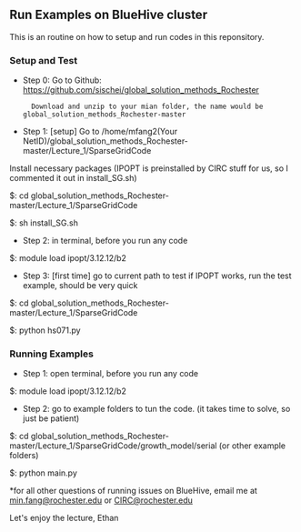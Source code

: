 ## Run Examples on BlueHive cluster

This is an routine on how to setup and run codes in this reponsitory.

### Setup and Test

* Step 0: Go to Github: https://github.com/sischei/global_solution_methods_Rochester

        Download and unzip to your mian folder, the name would be global_solution_methods_Rochester-master

* Step 1: [setup] Go to /home/mfang2(Your NetID)/global_solution_methods_Rochester-master/Lecture_1/SparseGridCode

Install necessary packages (IPOPT is preinstalled by CIRC stuff for us, so I commented it out in install_SG.sh)   
    
$: cd global_solution_methods_Rochester-master/Lecture_1/SparseGridCode

$: sh install_SG.sh

* Step 2: in terminal, before you run any code 

$: module load ipopt/3.12.12/b2

* Step 3: [first time] go to current path to test if IPOPT works, run the test example, should be very quick

$: cd global_solution_methods_Rochester-master/Lecture_1/SparseGridCode

$: python hs071.py

### Running Examples

* Step 1: open terminal, before you run any code 

$: module load ipopt/3.12.12/b2

* Step 2: go to example folders to tun the code. (it takes time to solve, so just be patient)

$: cd global_solution_methods_Rochester-master/Lecture_1/SparseGridCode/growth_model/serial (or other example folders)

$: python main.py

*for all other questions of running issues on BlueHive, email me at min.fang@rochester.edu or CIRC@rochester.edu

Let's enjoy the lecture,
Ethan

